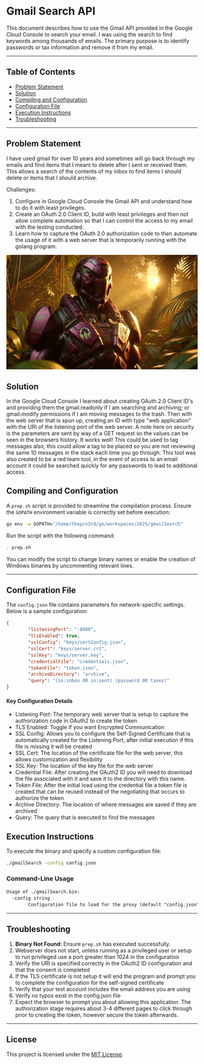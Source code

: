 # Gmail Search API

This document describes how to use the Gmail API provided in the Google Cloud Console to search your email.  I was using the search to find keywords among thousands of emails.  The primary purpose is to identify passwords or tax information and remove it from my email.  

---

## Table of Contents

- [Problem Statement](#problem-statement)
- [Solution](#solution)
- [Compiling and Configuration](#compiling-and-configuration)
- [Configuration File](#configuration-file)
- [Execution Instructions](#execution-instructions)
- [Troubleshooting](#troubleshooting)

---

## Problem Statement

I have used gmail for over 10 years and sometimes will go back through my emails and find items that I meant to delete after I sent or received them.  This allows a search of the contents of my inbox to find items I should delete or items that I should archive.

Challenges:
1. Configure in Google Cloud Console the Gmail API and understand how to do it with least privileges.
2. Create an OAuth 2.0 Client ID, build with least privileges and then not allow complete automation so that I can control the access to my email with the testing conducted.
3. Learn how to capture the OAuth 2.0 authorization code to then automate the usage of it with a web server that is temporarily running with the golang program.


![Scorpion Soldier](/picts/scorpionDroidSoldier.png)

## Solution

In the Google Cloud Console I learned about creating OAuth 2.0 Client ID's and providing them the gmail.readonly if I am searching and archiving; or gmail.modify permissions if I am moving messages to the trash.  Then with the web server that is spun up, creating an ID with type "web application" with the URI of the listening port of the web server.  A note here on security is the parameters are sent by way of a GET request so the values can be seen in the browsers history.  It works well! This could be used to tag messages also, this could allow a tag to be placed so you are not reviewing the same 10 messages in the stack each time you go through.  This tool was also created to be a red team tool, in the event of access to an email account it could be searched quickly for any passwords to lead to additional access.

## Compiling and Configuration

A `prep.sh` script is provided to streamline the compilation process. Ensure the `GOPATH` environment variable is correctly set before execution:

```bash
go env -w GOPATH="/home/thepcn3rd/go/workspaces/2025/gmailSearch"
```

Run the script with the following command:

```bash
. prep.sh
```

You can modify the script to change binary names or enable the creation of Windows binaries by uncommenting relevant lines.

---

## Configuration File

The `config.json` file contains parameters for network-specific settings. Below is a sample configuration:

```json
{
        "listeningPort": ":8080",
        "tlsEnabled": true,
        "sslConfig": "keys/certConfig.json",
        "sslCert": "keys/server.crt",
        "sslKey": "keys/server.key",
        "credentialFile": "credentials.json",
        "tokenFile": "token.json",
        "archiveDirectory": "archive",
        "query": "(in:inbox OR in:sent) (password OR taxes)"
}
```

#### Key Configuration Details
* Listening Port: The temporary web server that is setup to capture the authorization code in OAuth2 to create the token
* TLS Enabled: Toggle if you want Encrypted Communication
* SSL Config: Allows you to configure the Self-Signed Certificate that is automatically created for the Listening Port, after initial execution if this file is missing it will be created
* SSL Cert: The location of the certificate file for the web server, this allows customization and flexibility
* SSL Key: The location of the key file for the web server
* Credential File: After creating the OAuth2 ID you will need to download the file associated with it and save it to the directory with this name. 
* Token File: After the initial load using the credential file a token file is created that can be reused instead of the negotiating that occurs to authorize the token
* Archive Directory: The location of where messages are saved if they are archived
* Query: The query that is executed to find the messages


## Execution Instructions

To execute the binary and specify a custom configuration file:

```bash
./gmailSearch -config config.json
```

### Command-Line Usage

```txt
Usage of ./gmailSearch.bin:
  -config string
    	Configuration file to load for the proxy (default "config.json")
```

---

## Troubleshooting

1. **Binary Not Found:** Ensure `prep.sh` has executed successfully.
2. Webserver does not start, unless running as a privileged user or setup to run privileged use a port greater than 1024 in the configuration
3. Verify the URI is specified correctly in the OAuth2 ID configuration and that the consent is completed
4. If the TLS certificate is not setup it will end the program and prompt you to complete the configuration for the self-signed certificate
5. Verify that your test account includes the email address you are using
6. Verify no typos exist in the config.json file
7. Expect the browser to prompt you about allowing this application.  The authorization stage requires about 3-4 different pages to click through prior to creating the token, however secure the token afterwards.

---

## License

This project is licensed under the [MIT License](/LICENSE.md).
